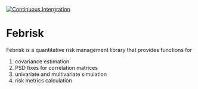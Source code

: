 [![Continuous Intergration](https://github.com/Xupeiyi/Duke_Fintech590/actions/workflows/main.yml/badge.svg)](https://github.com/Xupeiyi/Duke_Fintech590/actions/workflows/main.yml)

# Febrisk
Febrisk is a quantitative risk management library that provides functions for 

1. covariance estimation
2. PSD fixes for correlation matrices
3. univariate and multivariate simulation
4. risk metrics calculation

